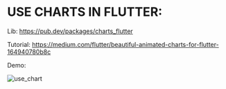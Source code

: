 # USE CHARTS IN FLUTTER:

Lib: https://pub.dev/packages/charts_flutter

Tutorial: https://medium.com/flutter/beautiful-animated-charts-for-flutter-164940780b8c

Demo:

![use_chart](https://github.com/huubao2309/use_charts/blob/master/images/demo_chart.gif)
